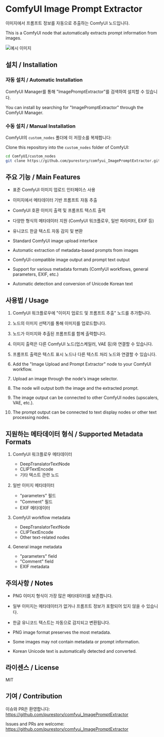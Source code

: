# ComfyUI Image Prompt Extractor

이미지에서 프롬프트 정보를 자동으로 추출하는 ComfyUI 노드입니다.

This is a ComfyUI node that automatically extracts prompt information from images.

![예시 이미지]([https://github.com/purestory/comfyui_ImagePromptExtractor/blob/main/1.png])

## 설치 / Installation

### 자동 설치 / Automatic Installation

ComfyUI Manager를 통해 "ImagePromptExtractor"를 검색하여 설치할 수 있습니다.

You can install by searching for "ImagePromptExtractor" through the ComfyUI Manager.

### 수동 설치 / Manual Installation

ComfyUI의 `custom_nodes` 폴더에 이 저장소를 복제합니다:

Clone this repository into the `custom_nodes` folder of ComfyUI:

```bash
cd ComfyUI/custom_nodes
git clone https://github.com/purestory/comfyui_ImagePromptExtractor.git
```

## 주요 기능 / Main Features

* 표준 ComfyUI 이미지 업로드 인터페이스 사용
* 이미지에서 메타데이터 기반 프롬프트 자동 추출
* ComfyUI 호환 이미지 출력 및 프롬프트 텍스트 출력
* 다양한 형식의 메타데이터 지원 (ComfyUI 워크플로우, 일반 파라미터, EXIF 등)
* 유니코드 한글 텍스트 자동 감지 및 변환

* Standard ComfyUI image upload interface
* Automatic extraction of metadata-based prompts from images
* ComfyUI-compatible image output and prompt text output
* Support for various metadata formats (ComfyUI workflows, general parameters, EXIF, etc.)
* Automatic detection and conversion of Unicode Korean text

## 사용법 / Usage

1. ComfyUI 워크플로우에 "이미지 업로드 및 프롬프트 추출" 노드를 추가합니다.
2. 노드의 이미지 선택기를 통해 이미지를 업로드합니다.
3. 노드가 이미지와 추출된 프롬프트를 함께 출력합니다.
4. 이미지 출력은 다른 ComfyUI 노드(업스케일러, VAE 등)와 연결할 수 있습니다.
5. 프롬프트 출력은 텍스트 표시 노드나 다른 텍스트 처리 노드와 연결할 수 있습니다.

1. Add the "Image Upload and Prompt Extractor" node to your ComfyUI workflow.
2. Upload an image through the node's image selector.
3. The node will output both the image and the extracted prompt.
4. The image output can be connected to other ComfyUI nodes (upscalers, VAE, etc.).
5. The prompt output can be connected to text display nodes or other text processing nodes.

## 지원하는 메타데이터 형식 / Supported Metadata Formats

1. ComfyUI 워크플로우 메타데이터
   - DeepTranslatorTextNode
   - CLIPTextEncode
   - 기타 텍스트 관련 노드

2. 일반 이미지 메타데이터
   - "parameters" 필드
   - "Comment" 필드
   - EXIF 메타데이터

1. ComfyUI workflow metadata
   - DeepTranslatorTextNode
   - CLIPTextEncode
   - Other text-related nodes

2. General image metadata
   - "parameters" field
   - "Comment" field
   - EXIF metadata

## 주의사항 / Notes

- PNG 이미지 형식이 가장 많은 메타데이터를 보존합니다.
- 일부 이미지는 메타데이터가 없거나 프롬프트 정보가 포함되어 있지 않을 수 있습니다.
- 한글 유니코드 텍스트는 자동으로 감지되고 변환됩니다.

- PNG image format preserves the most metadata.
- Some images may not contain metadata or prompt information.
- Korean Unicode text is automatically detected and converted.

## 라이센스 / License

MIT

## 기여 / Contribution

이슈와 PR은 환영합니다: https://github.com/purestory/comfyui_ImagePromptExtractor

Issues and PRs are welcome: https://github.com/purestory/comfyui_ImagePromptExtractor
